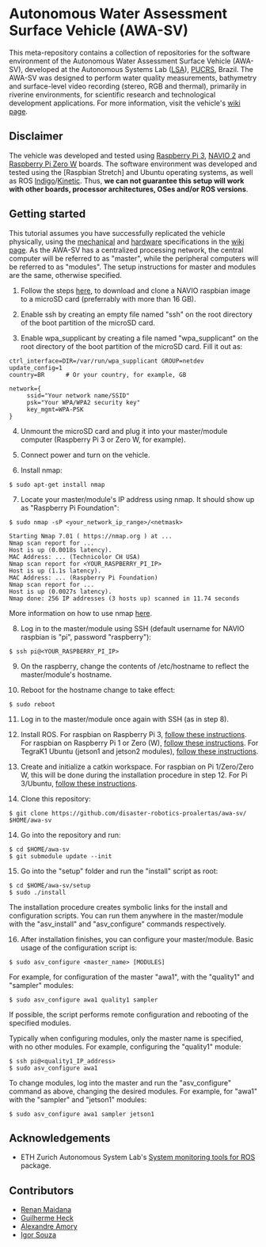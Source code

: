 # Autonomous Water Assessment Surface Vehicle (AWA-SV)
 
This meta-repository contains a collection of repositories for the software environment of the Autonomous Water Assessment Surface Vehicle (AWA-SV), developed at the Autonomous Systems Lab ([LSA](https://lsa-pucrs.github.io/)), [PUCRS](http://www.pucrs.br/), Brazil. The AWA-SV was designed to perform water quality measurements, bathymetry and surface-level video recording (stereo, RGB and thermal), primarily in riverine environments, for scientific research and technological development applications. For more information, visit the vehicle's [wiki page]().

## Disclaimer

The vehicle was developed and tested using [Raspberry Pi 3](https://www.raspberrypi.org/products/raspberry-pi-3-model-b/), [NAVIO 2](https://emlid.com/br/navio/) and [Raspberry Pi Zero W](https://www.raspberrypi.org/products/raspberry-pi-zero-w/) boards. The software environment was developed and tested using the [Raspbian Stretch] and Ubuntu operating systems, as well as ROS [Indigo](http://wiki.ros.org/indigo)/[Kinetic](http://wiki.ros.org/kinetic). Thus, **we can not guarantee this setup will work with other boards, processor architectures, OSes and/or ROS versions**.

## Getting started

This tutorial assumes you have successfully replicated the vehicle physically, using the [mechanical]() and [hardware]() specifications in the [wiki page](). As the AWA-SV has a centralized processing network, the central computer will be referred to as "master", while the peripheral computers will be referred to as "modules". The setup instructions for master and modules are the same, otherwise specified.

1. Follow the steps [here](), to download and clone a NAVIO raspbian image to a microSD card (preferrably with more than 16 GB).

2. Enable ssh by creating an empty file named "ssh" on the root directory of the boot partition of the microSD card.

3. Enable wpa_supplicant by creating a file named "wpa_supplicant" on the root directory of the boot partition of the microSD card. Fill it out as:

```
ctrl_interface=DIR=/var/run/wpa_supplicant GROUP=netdev
update_config=1
country=BR      # Or your country, for example, GB

network={
     ssid="Your network name/SSID"
     psk="Your WPA/WPA2 security key"
     key_mgmt=WPA-PSK
}
```

4. Unmount the microSD card and plug it into your master/module computer (Raspberry Pi 3 or Zero W, for example).

5. Connect power and turn on the vehicle.

6. Install nmap:

```
$ sudo apt-get install nmap
```

7. Locate your master/module's IP address using nmap. It should show up as "Raspberry Pi Foundation":

```
$ sudo nmap -sP <your_network_ip_range>/<netmask>

Starting Nmap 7.01 ( https://nmap.org ) at ...
Nmap scan report for ...
Host is up (0.0018s latency).
MAC Address: ... (Technicolor CH USA)
Nmap scan report for <YOUR_RASPBERRY_PI_IP>
Host is up (1.1s latency).
MAC Address: ... (Raspberry Pi Foundation)
Nmap scan report for ...
Host is up (0.0027s latency).
Nmap done: 256 IP addresses (3 hosts up) scanned in 11.74 seconds
```

More information on how to use nmap [here](https://www.tecmint.com/nmap-command-examples/).

8. Log in to the master/module using SSH (default username for NAVIO raspbian is "pi", password "raspberry"):

```
$ ssh pi@<YOUR_RASPBERRY_PI_IP>
```

9. On the raspberry, change the contents of /etc/hostname to reflect the master/module's hostname. 

10. Reboot for the hostname change to take effect:

```
$ sudo reboot
```

11. Log in to the master/module once again with SSH (as in step 8).

12. Install ROS. For raspbian on Raspberry Pi 3, [follow these instructions](http://wiki.ros.org/kinetic/Installation/Ubuntu). For raspbian on Raspberry Pi 1 or Zero (W), [follow these instructions](http://wiki.ros.org/ROSberryPi/Installing%20ROS%20Kinetic%20on%20the%20Raspberry%20Pi). For TegraK1 Ubuntu (jetson1 and jetson2 modules), [follow these instructions](http://wiki.ros.org/indigo/Installation/UbuntuARM).

13. Create and initialize a catkin workspace. For raspbian on Pi 1/Zero/Zero W, this will be done during the installation procedure in step 12. For Pi 3/Ubuntu, [follow these instructions](http://wiki.ros.org/ROS/Tutorials/InstallingandConfiguringROSEnvironment#Create_a_ROS_Workspace).

13. Clone this repository:

```
$ git clone https://github.com/disaster-robotics-proalertas/awa-sv/ $HOME/awa-sv
```

14. Go into the repository and run:

```
$ cd $HOME/awa-sv
$ git submodule update --init
```

15. Go into the "setup" folder and run the "install" script as root:

```
$ cd $HOME/awa-sv/setup
$ sudo ./install
```

The installation procedure creates symbolic links for the install and configuration scripts. You can run them anywhere in the master/module with the "asv_install" and "asv_configure" commands respectively.

16. After installation finishes, you can configure your master/module. Basic usage of the configuration script is:

```
$ sudo asv_configure <master_name> [MODULES]
```

For example, for configuration of the master "awa1", with the "quality1" and "sampler" modules:

```
$ sudo asv_configure awa1 quality1 sampler
```

If possible, the script performs remote configuration and rebooting of the specified modules.

Typically when configuring modules, only the master name is specified, with no other modules. For example, configuring the "quality1" module:

```
$ ssh pi@<quality1_IP_address>
$ sudo asv_configure awa1
```

To change modules, log into the master and run the "asv_configure" command as above, changing the desired modules. For example, for "awa1" with the "sampler" and "jetson1" modules:

```
$ sudo asv_configure awa1 sampler jetson1
```

## Acknowledgements

* ETH Zurich Autonomous System Lab's [System monitoring tools for ROS](https://github.com/ethz-asl/ros-system-monitor) package.

## Contributors

* [Renan Maidana](https://github.com/rgmaidana)
* [Guilherme Heck](https://github.com/heckgui)
* [Alexandre Amory](https://github.com/amamory)
* [Igor Souza](https://github.com/igorSouzaA)
